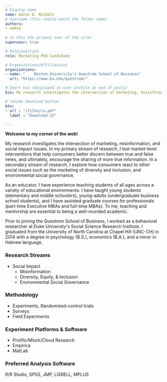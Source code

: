 ```yaml
---
# Display name
name: Aaron D. Nichols
# Username (this should match the folder name)
authors:
- admin
  
# Is this the primary user of the site?
superuser: true

# Role/position
role: Marketing PhD Candidate

# Organizations/Affiliations
organizations:
- name: "    Boston University's Questrom School of Business"
  url: "https://www.bu.edu/questrom/"

# Short bio (displayed in user profile at end of posts)
bio: My research investigates the intersection of marketing, misinformation, and social impact issues.

# resume download button
btn:
- url : "/files/cv.pdf"
  label : "Download CV"

---
```

**Welcome to my corner of the web!**

My research investigates the intersection of marketing, misinformation, and social impact issues. In my primary stream of research, I test market-level interventions that help consumers better discern between true and false news, and ultimately, encourage the sharing of more true information. In a secondary stream of research, I explore how consumers react to other social issues such as the marketing of diversity and inclusion, and environmental social governance. 

As an educator, I have experience teaching students of all ages across a variety of educational environments. I have taught young students (elementary and middle schoolers), young-adults (undergraduate business school students), and I have assisted graduate courses for professionals (part-time Executive MBAs and full-time MBAs). To me, teaching and mentorship are essential to being a well-rounded academic. 

Prior to joining the Questrom School of Business, I worked as a behavioral researcher at Duke University's Social Science Research Institute. I graduated from the University of North Carolina at Chapel Hill (UNC-CH) in 2014 with a degree in psychology (B.S.), economics (B.A.), and a minor in Hebrew language. 

### Research Streams
- Social Impact
  - Misinformation
  - Diversity, Equity, & Inclusion
  - Environmental Social Governance

### Methodology
- Experiments, Randomized-control trials
- Surveys
- Field Experiments

### Experiment Platforms & Software
- Prolific/Mturk/Cloud Research
- Empirica
- MatLab
  
### Preferred Analysis Software
R/R Studio, SPSS, JMP, LISRELL, MPLUS 
